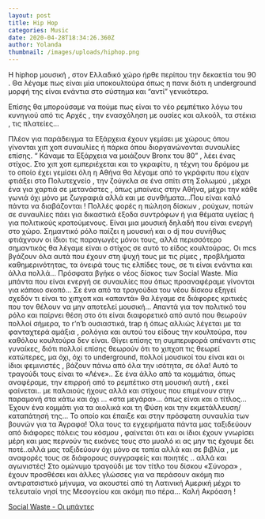```yaml
---
layout: post
title: Hip Hop
categories: Music
date: 2020-04-28T18:34:26.360Z
author: Yolanda
thumbnail: /images/uploads/hiphop.png
---
```

Η hiphop  μουσική , στον Ελλαδικό χώρο ήρθε περίπου την δεκαετία του 90 . Θα λέγαμε πως είναι μία υποκουλτούρα όπως η πανκ διότι η underground μορφή της είναι ενάντια στο σύστημα και “αντί” γενικότερα.

 Επίσης θα μπορούσαμε να πούμε πως είναι το νέο ρεμπέτικο λόγω του κυνηγιού από τις Αρχές , την ενασχόληση με ουσίες και αλκοόλ, τα στέκια , τις πλατείες...

Πλέον για παράδειγμα τα Εξάρχεια έχουν γεμίσει με χώρους όπου γίνονται χιπ χοπ συναυλίες ή πάρκα όπου διοργανώνονται συναυλίες επίσης. “ Κάναμε τα Εξάρχεια να μοιάζουν Bronx του 80” , λέει ένας στίχος. Στο χιπ χοπ εμπεριέχεται και το γκραφίτυ, η τέχνη του δρόμου με το οποίο έχει γεμίσει όλη η Αθήνα θα λέγαμε από το γκράφιτυ που είχαν φτιάξει στο Πολυτεχνείο , την ζούγκλα σε ένα σπίτι στη Σολωμού , μέχρι ένα για χαρτιά σε μετανάστες , όπως μπαίνεις στην Αθήνα, μέχρι την κάθε γωνιά όχι μόνο με ζωγραφιά αλλά και με συνθήματα...Που είναι καλό πάντα να διαβάζονται ! Πολλές φορές η πώληση δίσκων , ρούχων, ποτών σε συναυλίες πάει για δικαστικά έξοδα συντρόφων ή για θέματα υγείας ή για πολιτικούς κρατούμενους. Είναι μια μουσική δηλαδή που είναι ενεργή στο χώρο.
Σημαντικό ρόλο παίζει η μουσική και ο dj που συνήθως φτιάχνουν οι ίδιοι τις παραγωγές μόνοι τους, αλλά περισσότερο σημαντικός θα λέγαμε είναι ο στίχος σε αυτό το είδος κουλτούρας.
Οι mcs βγάζουν όλα αυτά που έχουν στη ψυχή τους με τις ρίμες , προβλήματα καθημερινότητας, τα όνειρά τους τις ελπίδες τους, σε τι είναι ενάντια και άλλα πολλά...
Πρόσφατα βγήκε ο νέος δίσκος των Social Waste.
Μία μπάντα που είναι ενεργή σε συναυλίες που όπως προαναφέραμε γίνονται για κάποιο σκοπό...
Σε ένα από τα τραγούδια του νέου δίσκου εξηγεί σχεδόν τι είναι το χιπχοπ και «απαντά» θα λέγαμε σε διάφορες κριτικές  που τον θέλουν να μην αποτελεί μουσική...
Απαντά για τον πολιτικό του ρόλο και παίρνει θέση στο ότι είναι διαφορετικό από αυτό που θεωρούν πολλοί σήμερα, το r’n’b ουσιαστικά, trap ή όπως αλλιώς λέγεται με τα φανταχτερά αμάξια , ρολόγια και αυτού του είδους την κουλτούρα, που καθόλου κουλτούρα δεν είναι.
Θίγει επίσης τη συμπεριφορά απέναντι στις γυναίκες, διότι πολλοί επίσης θεωρούν ότι το χιπχοπ τις θεωρεί κατώτερες, μα όχι, όχι το underground, πολλοί μουσικοί του είναι και οι ίδιοι φεμινιστές , βάζουν πάνω από όλα την ισότητα, σε όλα!
Αυτό το τραγούδι τους είναι το «Λένε»..
Σε ένα άλλο από τα κομμάτια, όπως αναφέραμε, την επιρροή από το ρεμπέτικο στη μουσική αυτή , εκεί φαίνεται.. με παλαιούς ήχους αλλά και στίχους που επιμένουν στην παραμονή στα κάτω και όχι ... «στα μεγάρα»... όπως είναι και ο τίτλος...
Έχουν ένα κομμάτι για τα αιολικά και τη Φύση και την εκμετάλλευση/καταπάτησή της... Το οποίο και έπαιξε και στην πρόσφατη συναυλία των βουνών για τα Άγραφα!
Όλα τους τα εγχειρήματα πάντα μας ταξιδεύουν από διάφορες πόλεις του κόσμου , φαίνεται ότι και οι ίδιοι έχουν γνωρίσει μέρη και μας περνούν τις εικόνες τους στο μυαλό κι ας μην τις έχουμε δει ποτέ..αλλά μας ταξιδεύουν όχι μόνο σε τοπία αλλά και σε βιβλία , με αναφορές τους σε διάφορους συγγραφείς και ποιητές .. αλλά και αγωνιστές!
Στο ομώνυμο τραγούδι με τον τίτλο του δίσκου «Σύνορα» , έχουν προσθέσει και άλλες γλώσσες για να περάσουν ακόμη πιο αντιρατσιστικό μήνυμα, να ακουστεί από τη Λατινική Αμερική μέχρι το τελευταίο νησί της Μεσογείου και ακόμη πιο πέρα...
Καλή Ακρόαση !

[Social Waste - Οι μπάντες](https://www.youtube.com/watch?v=px2Vfh0B4f8&list=PLmvZDTnKZDzj-dVXNAnaStWAMjDARSCqy)